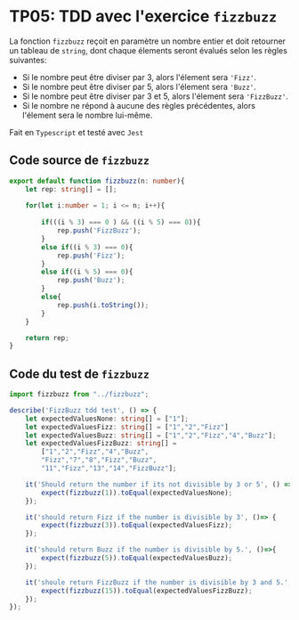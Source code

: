 # TP05: TDD avec l'exercice `fizzbuzz`
La fonction `fizzbuzz` reçoit en paramètre un nombre entier et doit retourner un tableau de `string`, dont chaque élements seront évalués selon les règles suivantes: 
- Si le nombre peut être diviser par 3, alors l'élement sera `'Fizz'`. 
- Si le nombre peut être diviser par 5, alors l'élement sera `'Buzz'`.
- Si le nombre peut être diviser par 3 et 5, alors l'élement sera `'FizzBuzz'`.
- Si le nombre ne répond à aucune des règles précédentes, alors l'élement sera le nombre lui-même.

Fait en `Typescript` et testé avec `Jest`
## Code source de `fizzbuzz`
```ts
export default function fizzbuzz(n: number){
    let rep: string[] = [];
    
    for(let i:number = 1; i <= n; i++){
        
        if(((i % 3) === 0 ) && ((i % 5) === 0)){
            rep.push('FizzBuzz');
        }
        else if((i % 3) === 0){
            rep.push('Fizz');    
        }
        else if((i % 5) === 0){
            rep.push('Buzz');
        }
        else{
            rep.push(i.toString());
        }
    }

    return rep;
}
```
<div style="page-break-after: always;"></div>

## Code du test de `fizzbuzz`
```ts
import fizzbuzz from "../fizzbuzz";

describe('FizzBuzz tdd test', () => {
    let expectedValuesNone: string[] = ["1"];
    let expectedValuesFizz: string[] = ["1","2","Fizz"]
    let expectedValuesBuzz: string[] = ["1","2","Fizz","4","Buzz"];
    let expectedValuesFizzBuzz: string[] = 
        ["1","2","Fizz","4","Buzz",
        "Fizz","7","8","Fizz","Buzz",
        "11","Fizz","13","14","FizzBuzz"];

    it('Should return the number if its not divisible by 3 or 5', () => {
        expect(fizzbuzz(1)).toEqual(expectedValuesNone);
    });

    it('should return Fizz if the number is divisible by 3', ()=> {
        expect(fizzbuzz(3)).toEqual(expectedValuesFizz);
    });

    it('should return Buzz if the number is divisible by 5.', ()=>{
        expect(fizzbuzz(5)).toEqual(expectedValuesBuzz);
    });

    it('shoule return FizzBuzz if the number is divisible by 3 and 5.', ()=>{
        expect(fizzbuzz(15)).toEqual(expectedValuesFizzBuzz);
    });
});
```
